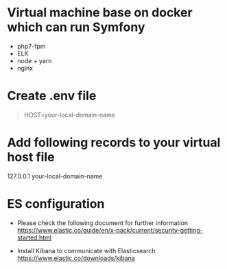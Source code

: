 # Virtual machine base on docker which can run Symfony
+ php7-fpm
+ ELK
+ node + yarn
+ nginx

# Create .env file
> HOST=your-local-domain-name

# Add following records to your virtual host file
>
127.0.0.1      your-local-domain-name

# ES configuration
>
* Please check the following document for further information
https://www.elastic.co/guide/en/x-pack/current/security-getting-started.html

* Install Kibana to communicate with Elasticsearch
https://www.elastic.co/downloads/kibana
